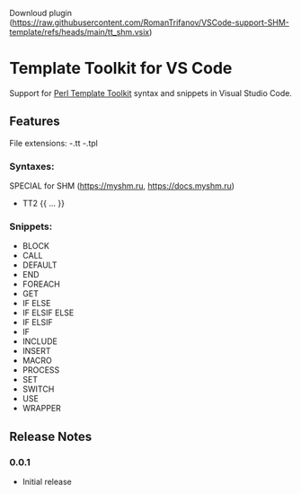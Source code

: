 Downloud plugin (https://raw.githubusercontent.com/RomanTrifanov/VSCode-support-SHM-template/refs/heads/main/tt_shm.vsix)

# Template Toolkit for VS Code

Support for [Perl Template Toolkit](http://www.template-toolkit.org/index.html) syntax and snippets in Visual Studio Code.


## Features
File extensions:
-.tt
-.tpl

### Syntaxes:
SPECIAL for SHM (https://myshm.ru, https://docs.myshm.ru)
- TT2 {{ ... }}

### Snippets:
- BLOCK
- CALL
- DEFAULT
- END
- FOREACH
- GET
- IF ELSE
- IF ELSIF ELSE
- IF ELSIF
- IF
- INCLUDE
- INSERT
- MACRO
- PROCESS
- SET
- SWITCH
- USE
- WRAPPER

## Release Notes

### 0.0.1
- Initial release
